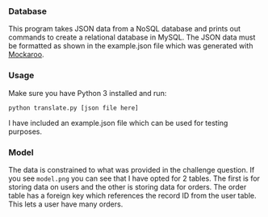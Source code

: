 ### Database

This program takes JSON data from a NoSQL database and prints out commands to create a relational database in MySQL. The JSON data must be formatted as shown in the example.json file which was generated with [Mockaroo](https://mockaroo.com). 

### Usage

Make sure you have Python 3 installed and run:

`python translate.py [json file here]`

I have included an example.json file which can be used for testing purposes. 

### Model

The data is constrained to what was provided in the challenge question. If you see `model.png` you can see that I have opted for 2 tables. The first is for storing data on users and the other is storing data for orders. The order table has a foreign key which references the record ID from the user table. This lets a user have many orders. 
